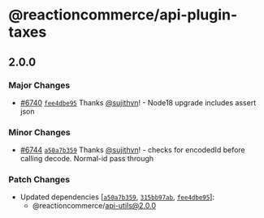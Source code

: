 # @reactioncommerce/api-plugin-taxes

## 2.0.0

### Major Changes

- [#6740](https://github.com/reactioncommerce/reaction/pull/6740) [`fee4dbe95`](https://github.com/reactioncommerce/reaction/commit/fee4dbe952e557db8ca658dc08283ba6c7343af9) Thanks [@sujithvn](https://github.com/sujithvn)! - Node18 upgrade includes assert json

### Minor Changes

- [#6744](https://github.com/reactioncommerce/reaction/pull/6744) [`a50a7b359`](https://github.com/reactioncommerce/reaction/commit/a50a7b359bbb546b7abab0e0bfed4c5d8b5ad759) Thanks [@sujithvn](https://github.com/sujithvn)! - checks for encodedId before calling decode. Normal-id pass through

### Patch Changes

- Updated dependencies [[`a50a7b359`](https://github.com/reactioncommerce/reaction/commit/a50a7b359bbb546b7abab0e0bfed4c5d8b5ad759), [`315bb97ab`](https://github.com/reactioncommerce/reaction/commit/315bb97abc3e70dcb1a89da8adca5468302b24be), [`fee4dbe95`](https://github.com/reactioncommerce/reaction/commit/fee4dbe952e557db8ca658dc08283ba6c7343af9)]:
  - @reactioncommerce/api-utils@2.0.0
